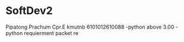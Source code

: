 # SoftDev2

Pipatong Prachum Cpr.E kmutnb 6101012610088
-python above 3.00 
-python requierment packet 
    re 
